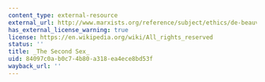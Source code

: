 ```yaml
---
content_type: external-resource
external_url: http://www.marxists.org/reference/subject/ethics/de-beauvoir/2nd-sex/ch04.htm
has_external_license_warning: true
license: https://en.wikipedia.org/wiki/All_rights_reserved
status: ''
title: _The Second Sex_
uid: 84097c0a-b0c7-4b80-a318-ea4ece8bd53f
wayback_url: ''
---
```

